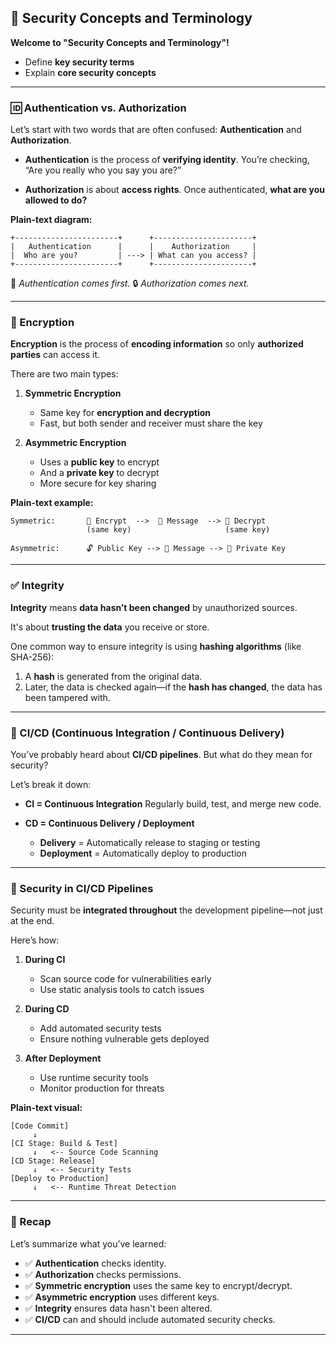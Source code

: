 ## 🎥 **Security Concepts and Terminology**

**Welcome to "Security Concepts and Terminology"!**

- Define **key security terms**
- Explain **core security concepts**

---

### 🆔 Authentication vs. Authorization

Let’s start with two words that are often confused: **Authentication** and **Authorization**.

- **Authentication** is the process of **verifying identity**.
  You’re checking, “Are you really who you say you are?”

- **Authorization** is about **access rights**.
  Once authenticated, **what are you allowed to do?**

**Plain-text diagram:**

```
+-----------------------+      +----------------------+
|   Authentication      |      |    Authorization     |
|  Who are you?         | ---> | What can you access? |
+-----------------------+      +----------------------+
```

🔑 _Authentication comes first._
🔒 _Authorization comes next._

---

### 🔐 Encryption

**Encryption** is the process of **encoding information** so only **authorized parties** can access it.

There are two main types:

1. **Symmetric Encryption**

   - Same key for **encryption and decryption**
   - Fast, but both sender and receiver must share the key

2. **Asymmetric Encryption**

   - Uses a **public key** to encrypt
   - And a **private key** to decrypt
   - More secure for key sharing

**Plain-text example:**

```
Symmetric:       🔑 Encrypt  -->  🔐 Message  --> 🔑 Decrypt
                 (same key)                     (same key)

Asymmetric:      🔓 Public Key --> 🔐 Message --> 🔑 Private Key
```

---

### ✅ Integrity

**Integrity** means **data hasn’t been changed** by unauthorized sources.

It's about **trusting the data** you receive or store.

One common way to ensure integrity is using **hashing algorithms** (like SHA-256):

1. A **hash** is generated from the original data.
2. Later, the data is checked again—if the **hash has changed**, the data has been tampered with.

---

### 🔁 CI/CD (Continuous Integration / Continuous Delivery)

You’ve probably heard about **CI/CD pipelines**. But what do they mean for security?

Let’s break it down:

- **CI = Continuous Integration**
  Regularly build, test, and merge new code.

- **CD = Continuous Delivery / Deployment**

  - **Delivery** = Automatically release to staging or testing
  - **Deployment** = Automatically deploy to production

---

### 🔐 Security in CI/CD Pipelines

Security must be **integrated throughout** the development pipeline—not just at the end.

Here’s how:

1. **During CI**

   - Scan source code for vulnerabilities early
   - Use static analysis tools to catch issues

2. **During CD**

   - Add automated security tests
   - Ensure nothing vulnerable gets deployed

3. **After Deployment**

   - Use runtime security tools
   - Monitor production for threats

**Plain-text visual:**

```
[Code Commit]
     ↓
[CI Stage: Build & Test]
     ↓   <-- Source Code Scanning
[CD Stage: Release]
     ↓   <-- Security Tests
[Deploy to Production]
     ↓   <-- Runtime Threat Detection
```

---

### 🧠 Recap

Let’s summarize what you’ve learned:

- ✅ **Authentication** checks identity.
- ✅ **Authorization** checks permissions.
- ✅ **Symmetric encryption** uses the same key to encrypt/decrypt.
- ✅ **Asymmetric encryption** uses different keys.
- ✅ **Integrity** ensures data hasn't been altered.
- ✅ **CI/CD** can and should include automated security checks.

---

